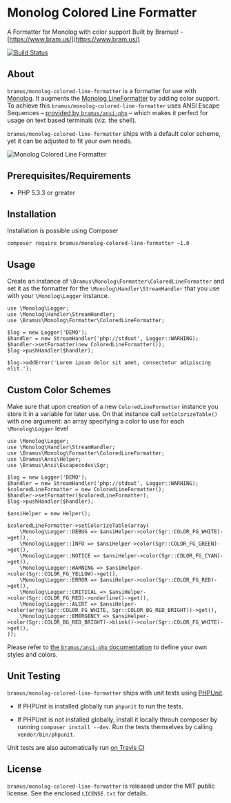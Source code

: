 # Monolog Colored Line Formatter

A Formatter for Monolog with color support
Built by Bramus! - [https://www.bram.us/](https://www.bram.us/)

[![Build Status](https://api.travis-ci.org/bramus/monolog-colored-line-formatter.png)](http://travis-ci.org/bramus/monolog-colored-line-formatter)

## About

`bramus/monolog-colored-line-formatter` is a formatter for use with [Monolog](https://github.com/Seldaek/monolog). It augments the [Monolog LineFormatter](https://github.com/Seldaek/monolog/blob/master/src/Monolog/Formatter/LineFormatter.php) by adding color support. To achieve this `bramus/monolog-colored-line-formatter` uses ANSI Escape Sequences – [provided by `bramus/ansi-php`](https://github.com/bramus/ansi-php) – which makes it perfect for usage on text based terminals (viz. the shell).

`bramus/monolog-colored-line-formatter` ships with a default color scheme, yet it can be adjusted to fit your own needs.

![Monolog Colored Line Formatter](https://raw.githubusercontent.com/bramus/monolog-colored-line-formatter/master/screenshots/colorscheme-default.gif)


## Prerequisites/Requirements

- PHP 5.3.3 or greater

## Installation

Installation is possible using Composer

```
composer require bramus/monolog-colored-line-formatter ~1.0
```

## Usage

Create an instance of `\Bramus\Monolog\Formatter\ColoredLineFormatter` and set it as the formatter for the `\Monolog\Handler\StreamHandler` that you use with your `\Monolog\Logger` instance.

```
use \Monolog\Logger;
use \Monolog\Handler\StreamHandler;
use \Bramus\Monolog\Formatter\ColoredLineFormatter;

$log = new Logger('DEMO');
$handler = new StreamHandler('php://stdout', Logger::WARNING);
$handler->setFormatter(new ColoredLineFormatter());
$log->pushHandler($handler);

$log->addError('Lorem ipsum dolor sit amet, consectetur adipiscing elit.');
```

## Custom Color Schemes

Make sure that upon creation of a new `ColoredLineFormatter` instance you store it in a variable for later use. On that instance call `setColorizeTable()` with one argument: an array specifying a color to use for each `\Monolog\Logger` level

```
use \Monolog\Logger;
use \Monolog\Handler\StreamHandler;
use \Bramus\Monolog\Formatter\ColoredLineFormatter;
use \Bramus\Ansi\Helper;
use \Bramus\Ansi\Escapecodes\Sgr;

$log = new Logger('DEMO');
$handler = new StreamHandler('php://stdout', Logger::WARNING);
$coloredLineFormatter = new ColoredLineFormatter();
$handler->setFormatter($coloredLineFormatter);
$log->pushHandler($handler);

$ansiHelper = new Helper();

$coloredLineFormatter->setColorizeTable(array(
	\Monolog\Logger::DEBUG => $ansiHelper->color(Sgr::COLOR_FG_WHITE)->get(),
    \Monolog\Logger::INFO => $ansiHelper->color(Sgr::COLOR_FG_GREEN)->get(),
    \Monolog\Logger::NOTICE => $ansiHelper->color(Sgr::COLOR_FG_CYAN)->get(),
    \Monolog\Logger::WARNING => $ansiHelper->color(Sgr::COLOR_FG_YELLOW)->get(),
    \Monolog\Logger::ERROR => $ansiHelper->color(Sgr::COLOR_FG_RED)->get(),
    \Monolog\Logger::CRITICAL => $ansiHelper->color(Sgr::COLOR_FG_RED)->underline()->get(),
    \Monolog\Logger::ALERT => $ansiHelper->color(array(Sgr::COLOR_FG_WHITE, Sgr::COLOR_BG_RED_BRIGHT))->get(),
    \Monolog\Logger::EMERGENCY => $ansiHelper->color(Sgr::COLOR_BG_RED_BRIGHT)->blink()->color(Sgr::COLOR_FG_WHITE)->get(),
));
```

Please refer to [the `bramus/ansi-php` documentation](https://github.com/bramus/ansi-php) to define your own styles and colors.

## Unit Testing

`bramus/monolog-colored-line-formatter` ships with unit tests using [PHPUnit](https://github.com/sebastianbergmann/phpunit/).

- If PHPUnit is installed globally run `phpunit` to run the tests.

- If PHPUnit is not installed globally, install it locally throuh composer by running `composer install --dev`. Run the tests themselves by calling `vendor/bin/phpunit`.

Unit tests are also automatically run [on Travis CI](http://travis-ci.org/bramus/monolog-colored-line-formatter)

## License

`bramus/monolog-colored-line-formatter` is released under the MIT public license. See the enclosed `LICENSE.txt` for details.